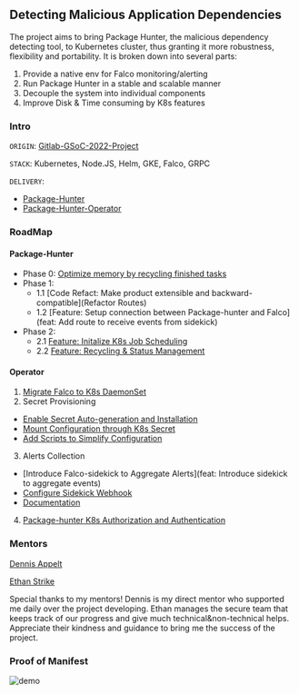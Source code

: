## Detecting Malicious Application Dependencies

The project aims to bring Package Hunter, the malicious dependency detecting tool, to Kubernetes cluster, thus granting it more robustness, flexibility and portability. It is broken down into several parts:
1. Provide a native env for Falco monitoring/alerting
2. Run Package Hunter in a stable and scalable manner
3. Decouple the system into individual components
4. Improve Disk & Time consuming by K8s features

### Intro
`ORIGIN`: [Gitlab-GSoC-2022-Project](https://gitlab.com/gitlab-com/marketing/community-relations/contributor-program/gsoc-2022/-/issues/2)

`STACK`: Kubernetes, Node.JS, Helm, GKE, Falco, GRPC

`DELIVERY`:
  - [Package-Hunter](https://gitlab.com/gitlab-org/security-products/package-hunter)
  - [Package-Hunter-Operator](https://gitlab.com/gitlab-com/gl-security/security-research/package-hunter-runner-integration)

### RoadMap

#### Package-Hunter
- Phase 0: [Optimize memory by recycling finished tasks](https://gitlab.com/gitlab-org/security-products/package-hunter/-/merge_requests/31)
- Phase 1:
  - 1.1 [Code Refact: Make product extensible and backward-compatible](Refactor Routes)
  - 1.2 [Feature: Setup connection between Package-hunter and Falco](feat: Add route to receive events from sidekick)
- Phase 2:
  - 2.1 [Feature: Initalize K8s Job Scheduling](https://gitlab.com/gitlab-org/security-products/package-hunter/-/merge_requests/48)
  - 2.2 [Feature: Recycling & Status Management](https://gitlab.com/gitlab-org/security-products/package-hunter/-/merge_requests/52)


#### Operator
1. [Migrate Falco to K8s DaemonSet](https://gitlab.com/gitlab-com/gl-security/security-research/package-hunter-runner-integration/-/merge_requests/9/diffs?commit_id=9a7538ac5097e10a24784f32156816b3f9011629)
2. Secret Provisioning
  - [Enable Secret Auto-generation and Installation](https://gitlab.com/gitlab-com/gl-security/security-research/package-hunter-runner-integration/-/merge_requests/9/diffs?commit_id=367d94508fb99a90433cdc307b609a9c3e5cc5b4)
  - [Mount Configuration through K8s Secret](https://gitlab.com/gitlab-com/gl-security/security-research/package-hunter-runner-integration/-/merge_requests/9/diffs?commit_id=041008050b419feac011d4e1ee45613a7cc5c5d0)
  - [Add Scripts to Simplify Configuration](https://gitlab.com/gitlab-com/gl-security/security-research/package-hunter-runner-integration/-/merge_requests/9/diffs?commit_id=d319ebf13fdc61492fa51aa9d1c9e44391a4d3d9)
3. Alerts Collection
  - [Introduce Falco-sidekick to Aggregate Alerts](feat: Introduce sidekick to aggregate events)
  - [Configure Sidekick Webhook](https://gitlab.com/gitlab-com/gl-security/security-research/package-hunter-runner-integration/-/merge_requests/9/diffs?commit_id=3cbcebd61a69efe81b9fd00455fd526604c47f07)
  - [Documentation](https://gitlab.com/gitlab-com/gl-security/security-research/package-hunter-runner-integration/-/merge_requests/9/diffs?commit_id=67d030ac86f5098fd7a40ac594977f40bbeb152c)
4. [Package-hunter K8s Authorization and Authentication](https://gitlab.com/gitlab-com/gl-security/security-research/package-hunter-runner-integration/-/merge_requests/9/diffs?commit_id=9c407a3c4faff197e89bb13df4b5fb472dc3e527)

### Mentors
[Dennis Appelt](https://gitlab.com/dappelt)

[Ethan Strike](https://gitlab.com/estrike)

Special thanks to my mentors! Dennis is my direct mentor who supported me daily over the project developing. Ethan manages the secure team that keeps track of our progress and give much technical&non-technical helps. Appreciate their kindness and guidance to bring me the success of the project.

### Proof of Manifest
![demo](https://user-images.githubusercontent.com/48944635/189431544-b8fc6b7f-d057-42d1-9b3d-fa4f09bf68db.png)



